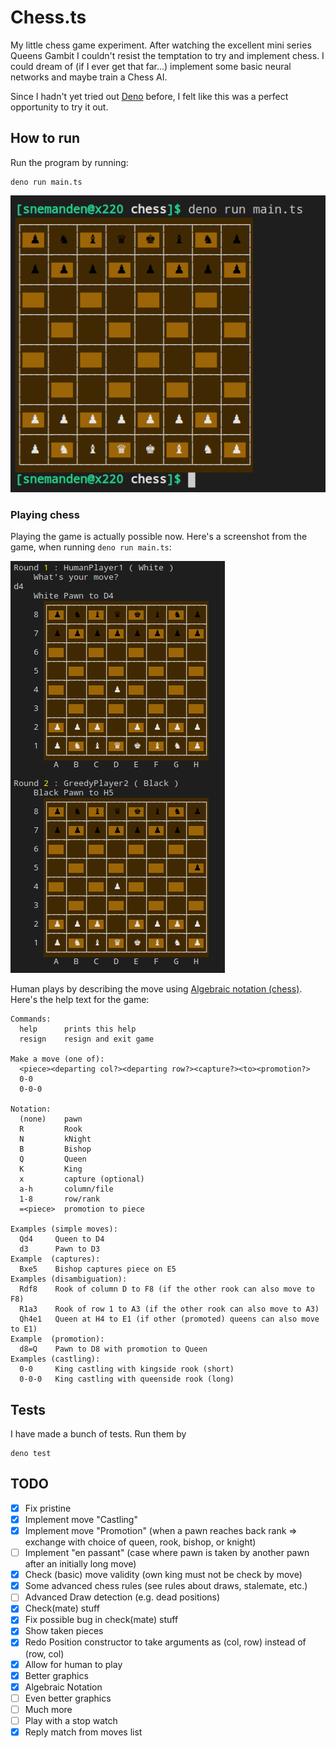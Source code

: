 # Chess.ts
My little chess game experiment. After watching the excellent mini series
Queens Gambit I couldn't resist the temptation to try and implement chess.
I could dream of (if I ever get that far...) implement some basic neural
networks and maybe train a Chess AI.

Since I hadn't yet tried out [Deno](https://deno.land/) before, I felt
like this was a perfect opportunity to try it out.

## How to run
Run the program by running:

    deno run main.ts

![Starting positions](https://github.com/SneManden/Chess.ts/blob/main/doc/img/demo.png?raw=true)

### Playing chess
Playing the game is actually possible now. Here's a screenshot from the game, when running `deno run main.ts`:

![Human Playing vs CPU](https://github.com/SneManden/Chess.ts/blob/main/doc/img/human_vs_greedy.png?raw=true)

Human plays by describing the move using [Algebraic notation (chess)](https://en.wikipedia.org/wiki/Algebraic_notation_(chess)).
Here's the help text for the game:

    Commands:
      help      prints this help
      resign    resign and exit game

    Make a move (one of):
      <piece><departing col?><departing row?><capture?><to><promotion?>
      0-0
      0-0-0

    Notation:
      (none)    pawn
      R         Rook
      N         kNight
      B         Bishop
      Q         Queen
      K         King
      x         capture (optional)
      a-h       column/file
      1-8       row/rank
      =<piece>  promotion to piece
      
    Examples (simple moves):
      Qd4     Queen to D4
      d3      Pawn to D3
    Example  (captures):
      Bxe5    Bishop captures piece on E5
    Examples (disambiguation):
      Rdf8    Rook of column D to F8 (if the other rook can also move to F8)
      R1a3    Rook of row 1 to A3 (if the other rook can also move to A3)
      Qh4e1   Queen at H4 to E1 (if other (promoted) queens can also move to E1)
    Example  (promotion):
      d8=Q    Pawn to D8 with promotion to Queen
    Examples (castling):
      0-0     King castling with kingside rook (short)
      0-0-0   King castling with queenside rook (long)

## Tests
I have made a bunch of tests. Run them by

    deno test

## TODO
* [x] Fix pristine
* [x] Implement move "Castling"
* [x] Implement move "Promotion" (when a pawn reaches back rank => exchange with choice of queen, rook, bishop, or knight)
* [ ] Implement "en passant" (case where pawn is taken by another pawn after an initially long move)
* [x] Check (basic) move validity (own king must not be check by move)
* [x] Some advanced chess rules (see rules about draws, stalemate, etc.)
* [ ] Advanced Draw detection (e.g. dead positions)
* [x] Check(mate) stuff
* [x] Fix possible bug in check(mate) stuff
* [x] Show taken pieces
* [x] Redo Position constructor to take arguments as (col, row) instead of (row, col)
* [x] Allow for human to play
* [x] Better graphics
* [x] Algebraic Notation
* [ ] Even better graphics
* [ ] Much more
* [ ] Play with a stop watch
* [x] Reply match from moves list

